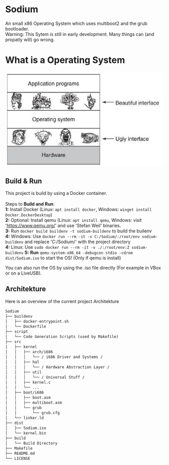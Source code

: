 # Sodium
An small x86 Operating System which uses multiboot2 and the grub bootloader.<br>
Warning: This Sytem is still in early development. Many things can (and propatly will) go wrong.

# What is a Operating System
![EX1](EX1.png)

## Build & Run
This project is build by using a Docker container. <br><br>
Steps to <b>Build and Run</b>:<br>
<b>1:</b> Install Docker (Linux: ```apt install docker```, Windows: ```winget install Docker.DockerDesktop```)<br>
<b>2:</b> Optional: Install qemu (Linux: ```apt install qemu```, Windows: visit 'https://www.qemu.org/' and use 'Stefan Weil' binaries.<br>
<b>3:</b> Run ```docker build buildenv -t sodium-buildenv``` to build the builenv<br>
<b>4:</b> Windows: Use ```docker run --rm -it -v C:/Sodium/:/root/env sodium-buildenv``` and replace 'C:/Sodium/' with the project directory<br>
<b>4:</b> Linux: Use ```sudo docker run --rm -it -v ./:/root/env:Z sodium-buildenv```
<b>5:</b> <b>Run</b> ```qemu-system-x86_64 -debugcon stdio -cdrom dist/Sodium.iso``` to start the OS! (Only if qemu is install)<br>

You can also run the OS by using the .iso file directly (For example in VBox or on a LiveUSB).

## Architekture
Here is an overview of the current project Architekture
```
Sodium
├── buildenv
│   ├── docker-entrypoint.sh
│   └── Dockerfile
├── script
│   └── Code Generation Scripts (used by Makefile)
├── src
│   ├── kernel
│   │   ├── arch/i686
│   │   │   └── / i686 Driver and Systems /
│   │   ├── hal
│   │   │   └── / Hardware Abstraction Layer /
│   │   ├── util
│   │   │   └── / Universal Stuff /
│   │   ├── kernel.c
│   │   └── ...
│   ├── boot/i686
│   │   ├── boot.asm
│   │   ├── multiboot.asm
│   │   └── grub
│   │       └── grub.cfg
│   └── linker.ld
├── dist
│   ├── Sodium.iso
│   └── kernel.bin
├── build
│   └── Build Directory
├── Makefile
├── README.md
└── LICENSE
```
